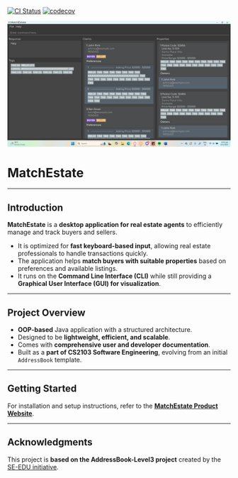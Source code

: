 [![CI Status](https://github.com/AY2425S2-CS2103-F08-3/tp/actions/workflows/gradle.yml/badge.svg)](https://github.com/AY2425S2-CS2103-F08-3/tp/actions)
[![codecov](https://codecov.io/gh/AY2425S2-CS2103-F08-3/tp/graph/badge.svg?token=49RJKE7706)](https://codecov.io/gh/AY2425S2-CS2103-F08-3/tp)

![Ui](docs/images/Ui.png)
# **MatchEstate**

---

## **Introduction**
**MatchEstate** is a **desktop application for real estate agents** to efficiently manage and track buyers and sellers.
- It is optimized for **fast keyboard-based input**, allowing real estate professionals to handle transactions quickly.
- The application helps **match buyers with suitable properties** based on preferences and available listings.
- It runs on the **Command Line Interface (CLI)** while still providing a **Graphical User Interface (GUI) for visualization**.

---

## **Project Overview**
- **OOP-based** Java application with a structured architecture.
- Designed to be **lightweight, efficient, and scalable**.
- Comes with **comprehensive user and developer documentation**.
- Built as a **part of CS2103 Software Engineering**, evolving from an initial `AddressBook` template.

---

## **Getting Started**
For installation and setup instructions, refer to the **[MatchEstate Product Website](https://AY2425S2-CS2103-F08-3.github.io/tp/)**.

---

## **Acknowledgments**
This project is **based on the AddressBook-Level3 project** created by the [SE-EDU initiative](https://se-education.org).
